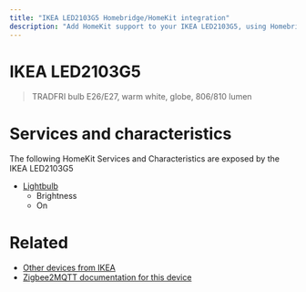 ```yaml
---
title: "IKEA LED2103G5 Homebridge/HomeKit integration"
description: "Add HomeKit support to your IKEA LED2103G5, using Homebridge, Zigbee2MQTT and homebridge-z2m."
---
```

<!---
This file has been GENERATED using src/docgen/docgen.ts
DO NOT EDIT THIS FILE MANUALLY!
-->
# IKEA LED2103G5
> TRADFRI bulb E26/E27, warm white, globe, 806/810 lumen


# Services and characteristics
The following HomeKit Services and Characteristics are exposed by
the IKEA LED2103G5

* [Lightbulb](../../light.md)
  * Brightness
  * On


# Related
* [Other devices from IKEA](../index.md#ikea)
* [Zigbee2MQTT documentation for this device](https://www.zigbee2mqtt.io/devices/LED2103G5.html)